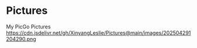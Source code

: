# Pictures
My PicGo Pictures
https://cdn.jsdelivr.net/gh/XinyangLeslie/Pictures@main/images/202504291204290.png
